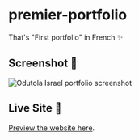 # premier-portfolio

That's "First portfolio" in French ✨

## Screenshot 📸

![Odutola Israel portfolio screenshot](./assets/img/Screenshot(62).png)

## Live Site 🚀

[Preview the website here](https://odutola-portfolio.vercel.app).

